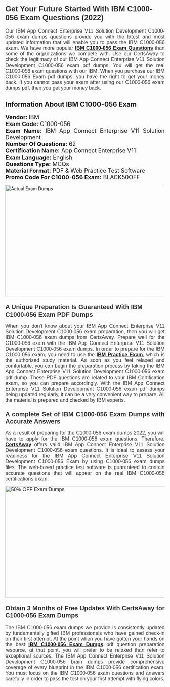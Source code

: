 <h1><span style="font-size:24px"><span style="font-family:Calibri,sans-serif"><strong><span style="background-color:white"><span style="font-family:"Verdana",sans-serif"><span style="color:#333333">Get Your Future Started With IBM C1000-056 Exam Questions (2022)</span></span></span></strong></span></span></h1> <p style="text-align:justify"><span style="font-size:11pt"><span style="font-family:Calibri,sans-serif"><span style="font-size:12.0pt"><span style="background-color:white"><span style="font-family:"Verdana",sans-serif"><span style="color:#333333">Our IBM App Connect Enterprise V11 Solution Development C1000-056 exam dumps questions provide you with the latest and most updated information that will enable you to pass the IBM C1000-056 exam. We have more popular <a href="https://www.certsaway.com/ibm/c1000-056-exam-dumps"><strong>IBM C1000-056 Exam Questions</strong></a> than some of the organizations we compete with. Use our CertsAway to check the legitimacy of our IBM App Connect Enterprise V11 Solution Development C1000-056 exam pdf dumps. You will get the real C1000-056 exam questions with our IBM. When you purchase our IBM C1000-056 Exam pdf dumps, you have the right to get your money back. If you cannot pass your exam after using our C1000-056 exam dumps pdf, then you get your money back.</span></span></span></span></span></span></p> <h2 style="text-align:justify"><strong>Information About IBM C1000-056 Exam</strong></h2> <p style="text-align:justify"><span style="font-size:18px"><strong>Vendor: </strong>IBM<br /> <strong>Exam Code:</strong> C1000-056<br /> <strong>Exam Name:</strong> IBM App Connect Enterprise V11 Solution Development<br /> <strong>Number Of Questions:</strong> 62<br /> <strong>Certification Name:</strong> App Connect Enterprise V11<br /> <strong>Exam Language:</strong> English<br /> <strong>Questions Type:</strong> MCQs<br /> <strong>Material Format:</strong> PDF & Web Practice Test Software<br /> <strong>Promo Code For C1000-056 Exam:</strong> BLACK50OFF</span></p> <p style="text-align:justify"><a href="https://www.certsaway.com/ibm/c1000-056-exam-dumps" rel="no-follow"><img alt="Actual Exam Dumps" src="https://blogger.googleusercontent.com/img/b/R29vZ2xl/AVvXsEhM7PDiBcnX1lSN-cQmq5aA7zhxn_sWcl74tkXOSfPCo3QtIY975M9XJLCwEgJ4RXKA47zmJGF6HERJJhyy2xAB8wXG6sgIARPXgzYSBnCmQcQUSzkzAw-rnNk2tBWror0N27JemDbU_7iS0jGjJohQplsk8CyGpJdZ9YktQ0Yz6f7IdzI5OZob-D4eGg/s1382/ca1.png" style="height:350px; width:750px" /></a></p> <h3><span style="font-size:20px"><strong><span style="font-family:Calibri,sans-serif"><span style="background-color:white"><span style="font-family:"Verdana",sans-serif"><span style="color:#333333">A Unique Preparation Is Guaranteed With IBM C1000-056 Exam PDF Dumps</span></span></span></span></strong></span></h3> <p style="text-align:justify"><span style="font-size:11pt"><span style="font-family:Calibri,sans-serif"><span style="font-size:12.0pt"><span style="background-color:white"><span style="font-family:"Verdana",sans-serif"><span style="color:#333333">When you don't know about your IBM App Connect Enterprise V11 Solution Development C1000-056 exam preparation, then you will get IBM C1000-056 exam dumps from CertsAway. Prepare well for the C1000-056 exam with the IBM App Connect Enterprise V11 Solution Development C1000-056 exam dumps. In order to prepare for the IBM C1000-056 exam, you need to use the <a href="https://www.certsaway.com/ibm-questions"><strong>IBM Practice Exam</strong></a>, which is the authorized study material. As soon as you feel relaxed and comfortable, you can begin the preparation process by taking the IBM App Connect Enterprise V11 Solution Development C1000-056 exam pdf dump. These PDF questions are related to your IBM Certification exam, so you can prepare accordingly. With the IBM App Connect Enterprise V11 Solution Development C1000-056 exam pdf dumps being updated regularly, it can be a very convenient way to prepare. All the material is prepared and checked by IBM experts.</span></span></span></span></span></span></p> <h3 style="text-align:justify"><span style="font-size:20px"><span style="font-family:Calibri,sans-serif"><strong><span style="background-color:white"><span style="font-family:"Verdana",sans-serif"><span style="color:#333333">A complete Set of IBM C1000-056 Exam Dumps with Accurate Answers</span></span></span></strong></span></span></h3> <p style="text-align:justify"><span style="font-size:11pt"><span style="font-family:Calibri,sans-serif"><span style="font-size:12.0pt"><span style="background-color:white"><span style="font-family:"Verdana",sans-serif"><span style="color:#333333">As a result of preparing for the C1000-056 exam dumps 2022, you will have to apply for the IBM C1000-056 exam questions. Therefore, <a href=" https://www.certsaway.com/"><strong>CertsAway</strong></a> offers valid IBM App Connect Enterprise V11 Solution Development C1000-056 exam questions. It is ideal to assess your readiness for the IBM App Connect Enterprise V11 Solution Development C1000-056 Exam by using C1000-056 exam dumps files. The web-based practice test software is guaranteed to contain accurate questions that will appear on the real IBM C1000-056 certifications exam.</span></span></span></span></span></span></p> <p style="text-align:justify"><span style="font-size:11pt"><span style="font-family:Calibri,sans-serif"><span style="font-size:12.0pt"><span style="background-color:white"><span style="font-family:"Verdana",sans-serif"><span style="color:#333333"><a href="https://www.certsaway.com/ibm/c1000-056-exam-dumps" rel="no-follow"><img alt="50% OFF Exam Dumps" src="https://www.certcollections.com/uploads/content/c2.png" style="height:350px; width:750px" /></a></span></span></span></span></span></span></p> <h3 style="text-align:justify"><span style="font-size:20px"><strong><span style="font-family:Calibri,sans-serif"><span style="background-color:white"><span style="font-family:"Verdana",sans-serif"><span style="color:#333333">Obtain 3 Months of Free Updates With CertsAway for C1000-056 Exam Dumps</span></span></span></span></strong></span></h3> <p style="text-align:justify"><span style="font-size:11pt"><span style="font-family:Calibri,sans-serif"><span style="font-size:12.0pt"><span style="background-color:white"><span style="font-family:"Verdana",sans-serif"><span style="color:#333333">The IBM C1000-056 exam dumps we provide is consistently updated by fundamentally gifted IBM professionals who have gained check-in on their first attempt. At the point when you have gotten your hands on the best <a href="https://www.certsaway.com/ibm/c1000-056-exam-dumps"><strong>IBM C1000-056 Exam Dumps</strong></a> pdf question preparation resource, at that point, you will prefer to be relaxed than refer to exceptional sources. The IBM App Connect Enterprise V11 Solution Development C1000-056 brain dumps provide comprehensive coverage of every blueprint in the IBM C1000-056 certification exam. You must focus on the IBM C1000-056 exam questions and answers carefully in order to pass the test on your first attempt with flying colors.</span></span></span></span></span></span></p>
